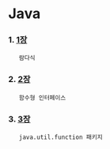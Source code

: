 # Java

### 1. [1장](https://github.com/kps990515/Spring/tree/main/%EC%9E%90%EB%B0%94/%EB%9E%8C%EB%8B%A4%EC%8B%9D)
       람다식

### 2. [2장](https://github.com/kps990515/Spring/tree/main/%EC%9E%90%EB%B0%94/%ED%95%A8%EC%88%98%ED%98%95%20%EC%9D%B8%ED%84%B0%ED%8E%98%EC%9D%B4%EC%8A%A4)
       함수형 인터페이스

### 3. [3장]()
       java.util.function 패키지